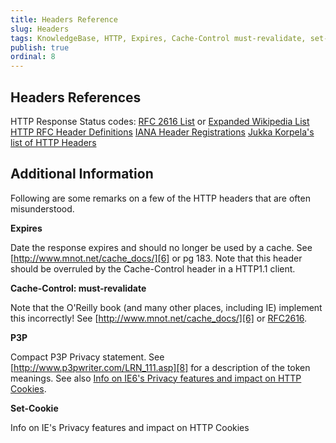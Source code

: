 ```yaml
---
title: Headers Reference
slug: Headers
tags: KnowledgeBase, HTTP, Expires, Cache-Control must-revalidate, set-cookie
publish: true
ordinal: 8
---
```


Headers References
--------------

HTTP Response Status codes: [RFC 2616 List][1] or [Expanded Wikipedia List][2]
[HTTP RFC Header Definitions][3]
[IANA Header Registrations][4]
[Jukka Korpela's list of HTTP Headers][5]

Additional Information
----------------------

Following are some remarks on a few of the HTTP headers that are often misunderstood.



**Expires**

Date the response expires and should no longer be used by a cache.  See [http://www.mnot.net/cache_docs/][6] or pg 183.  Note that this header should be overruled by the Cache-Control header in a HTTP1.1 client.



**Cache-Control: must-revalidate**	

Note that the O'Reilly book (and many other places, including IE) implement this incorrectly! See [http://www.mnot.net/cache_docs/][6] or [RFC2616][7].



**P3P**	

Compact P3P Privacy statement.  See [http://www.p3pwriter.com/LRN_111.asp][8] for a description of the token meanings.  See also [Info on IE6's Privacy features and impact on HTTP Cookies][9].



**Set-Cookie**	 

Info on IE's Privacy features and impact on HTTP Cookies



[1]: http://www.w3.org/Protocols/rfc2616/rfc2616-sec10.html
[2]: http://en.wikipedia.org/wiki/List_of_HTTP_status_codes
[3]: http://www.w3.org/Protocols/rfc2616/rfc2616-sec14.html
[4]: http://www.iana.org/assignments/message-headers/message-header-index.html
[5]: http://www.cs.tut.fi/~jkorpela/http.html
[6]: http://www.mnot.net/cache_docs/
[7]: http://www.faqs.org/rfcs/rfc2616.html
[8]: http://www.p3pwriter.com/LRN_111.asp
[9]: http://msdn.microsoft.com/en-us/library/ms537343.aspx

